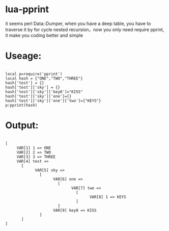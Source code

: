 lua-pprint
==========

it seems perl Data::Dumper, when you have a deep table, you have to traverse it by for cycle nested recursion，now you only need require pprint, it make you coding better and simple

Useage:
==========
<pre><code>
local p=require('pprint')
local hash = {"ONE","TWO","THREE"}
hash['test'] = {}
hash['test']['sky'] = {}
hash['test']['sky']['key0']="KISS"
hash['test']['sky']['one']={}
hash['test']['sky']['one']['two']={"KEYS"}
p:pprint(hash)
</code></pre>
Output:
===========
<pre><code>
[
     VAR[1] 1 => ONE
     VAR[2] 2 => TWO
     VAR[3] 3 => THREE
     VAR[4] test => 
       [
             VAR[5] sky => 
               [
                     VAR[6] one => 
                       [
                             VAR[7] two => 
                               [
                                     VAR[8] 1 => KEYS
                               ]
                       ]
                     VAR[9] key0 => KISS
               ]
       ]
]
</code></pre>
